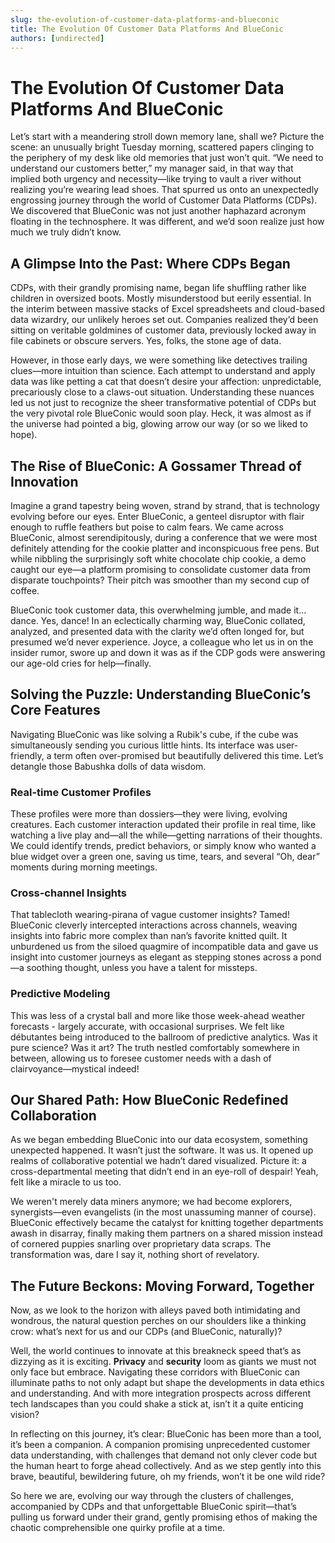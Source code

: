 ```yaml
---
slug: the-evolution-of-customer-data-platforms-and-blueconic
title: The Evolution Of Customer Data Platforms And BlueConic
authors: [undirected]
---
```



# The Evolution Of Customer Data Platforms And BlueConic

Let’s start with a meandering stroll down memory lane, shall we? Picture the scene: an unusually bright Tuesday morning, scattered papers clinging to the periphery of my desk like old memories that just won’t quit. “We need to understand our customers better,” my manager said, in that way that implied both urgency and necessity—like trying to vault a river without realizing you’re wearing lead shoes. That spurred us onto an unexpectedly engrossing journey through the world of Customer Data Platforms (CDPs). We discovered that BlueConic was not just another haphazard acronym floating in the technosphere. It was different, and we’d soon realize just how much we truly didn’t know.

## A Glimpse Into the Past: Where CDPs Began

CDPs, with their grandly promising name, began life shuffling rather like children in oversized boots. Mostly misunderstood but eerily essential. In the interim between massive stacks of Excel spreadsheets and cloud-based data wizardry, our unlikely heroes set out. Companies realized they’d been sitting on veritable goldmines of customer data, previously locked away in file cabinets or obscure servers. Yes, folks, the stone age of data.

However, in those early days, we were something like detectives trailing clues—more intuition than science. Each attempt to understand and apply data was like petting a cat that doesn’t desire your affection: unpredictable, precariously close to a claws-out situation. Understanding these nuances led us not just to recognize the sheer transformative potential of CDPs but the very pivotal role BlueConic would soon play. Heck, it was almost as if the universe had pointed a big, glowing arrow our way (or so we liked to hope).

## The Rise of BlueConic: A Gossamer Thread of Innovation

Imagine a grand tapestry being woven, strand by strand, that is technology evolving before our eyes. Enter BlueConic, a genteel disruptor with flair enough to ruffle feathers but poise to calm fears. We came across BlueConic, almost serendipitously, during a conference that we were most definitely attending for the cookie platter and inconspicuous free pens. But while nibbling the surprisingly soft white chocolate chip cookie, a demo caught our eye—a platform promising to consolidate customer data from disparate touchpoints? Their pitch was smoother than my second cup of coffee.

BlueConic took customer data, this overwhelming jumble, and made it... dance. Yes, dance! In an eclectically charming way, BlueConic collated, analyzed, and presented data with the clarity we’d often longed for, but presumed we’d never experience. Joyce, a colleague who let us in on the insider rumor, swore up and down it was as if the CDP gods were answering our age-old cries for help—finally. 

## Solving the Puzzle: Understanding BlueConic’s Core Features

Navigating BlueConic was like solving a Rubik's cube, if the cube was simultaneously sending you curious little hints. Its interface was user-friendly, a term often over-promised but beautifully delivered this time. Let’s detangle those Babushka dolls of data wisdom.

### Real-time Customer Profiles

These profiles were more than dossiers—they were living, evolving creatures. Each customer interaction updated their profile in real time, like watching a live play and—all the while—getting narrations of their thoughts. We could identify trends, predict behaviors, or simply know who wanted a blue widget over a green one, saving us time, tears, and several “Oh, dear” moments during morning meetings.

### Cross-channel Insights

That tablecloth wearing-pirana of vague customer insights? Tamed! BlueConic cleverly intercepted interactions across channels, weaving insights into fabric more complex than nan’s favorite knitted quilt. It unburdened us from the siloed quagmire of incompatible data and gave us insight into customer journeys as elegant as stepping stones across a pond—a soothing thought, unless you have a talent for missteps.

### Predictive Modeling

This was less of a crystal ball and more like those week-ahead weather forecasts - largely accurate, with occasional surprises. We felt like débutantes being introduced to the ballroom of predictive analytics. Was it pure science? Was it art? The truth nestled comfortably somewhere in between, allowing us to foresee customer needs with a dash of clairvoyance—mystical indeed!

## Our Shared Path: How BlueConic Redefined Collaboration

As we began embedding BlueConic into our data ecosystem, something unexpected happened. It wasn’t just the software. It was us. It opened up realms of collaborative potential we hadn’t dared visualized. Picture it: a cross-departmental meeting that didn’t end in an eye-roll of despair! Yeah, felt like a miracle to us too.

We weren't merely data miners anymore; we had become explorers, synergists—even evangelists (in the most unassuming manner of course). BlueConic effectively became the catalyst for knitting together departments awash in disarray, finally making them partners on a shared mission instead of cornered puppies snarling over proprietary data scraps. The transformation was, dare I say it, nothing short of revelatory.

## The Future Beckons: Moving Forward, Together

Now, as we look to the horizon with alleys paved both intimidating and wondrous, the natural question perches on our shoulders like a thinking crow: what’s next for us and our CDPs (and BlueConic, naturally)? 

Well, the world continues to innovate at this breakneck speed that’s as dizzying as it is exciting. **Privacy** and **security** loom as giants we must not only face but embrace. Navigating these corridors with BlueConic can illuminate paths to not only adapt but shape the developments in data ethics and understanding. And with more integration prospects across different tech landscapes than you could shake a stick at, isn’t it a quite enticing vision?

In reflecting on this journey, it’s clear: BlueConic has been more than a tool, it’s been a companion. A companion promising unprecedented customer data understanding, with challenges that demand not only clever code but the human heart to forge ahead collectively. And as we step gently into this brave, beautiful, bewildering future, oh my friends, won’t it be one wild ride?

So here we are, evolving our way through the clusters of challenges, accompanied by CDPs and that unforgettable BlueConic spirit—that’s pulling us forward under their grand, gently promising ethos of making the chaotic comprehensible one quirky profile at a time.